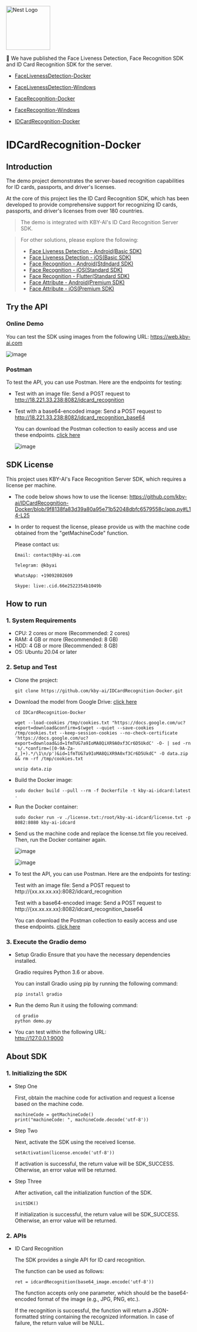 <p align="left">
  <img src="https://user-images.githubusercontent.com/125717930/225975240-24b9a8ad-8cc6-4d5f-9a91-1435951b0bd7.png" width="120" alt="Nest Logo" />
</p>

👏  We have published the Face Liveness Detection, Face Recognition SDK and ID Card Recognition SDK for the server.

  - [FaceLivenessDetection-Docker](https://github.com/kby-ai/FaceLivenessDetection-Docker)

  - [FaceLivenessDetection-Windows](https://github.com/kby-ai/FaceLivenessDetection-Windows)

  - [FaceRecognition-Docker](https://github.com/kby-ai/FaceRecognition-Docker)

  - [FaceRecognition-Windows](https://github.com/kby-ai/FaceRecognition-Windows)

  - [IDCardRecognition-Docker](https://github.com/kby-ai/IDCardRecognition-Docker)

# IDCardRecognition-Docker

## Introduction

The demo project demonstrates the server-based recognition capabilities for ID cards, passports, and driver's licenses.

At the core of this project lies the ID Card Recognition SDK, which has been developed to provide comprehensive support for recognizing ID cards, passports, and driver's licenses from over 180 countries.

> The demo is integrated with KBY-AI's ID Card Recognition Server SDK.

> For other solutions, please explore the following:
> - [Face Liveness Detection - Android(Basic SDK)](https://github.com/kby-ai/FaceLivenessDetection-Android)
> - [Face Liveness Detection - iOS(Basic SDK)](https://github.com/kby-ai/FaceLivenessDetection-iOS)
> - [Face Recognition - Android(Stdndard SDK)](https://github.com/kby-ai/FaceRecognition-Android)
> - [Face Recognition - iOS(Standard SDK)](https://github.com/kby-ai/FaceRecognition-iOS)
> - [Face Recognition - Flutter(Standard SDK)](https://github.com/kby-ai/FaceRecognition-Flutter)
> - [Face Attribute - Android(Premium SDK)](https://github.com/kby-ai/FaceAttribute-Android)
> - [Face Attribute - iOS(Premium SDK)](https://github.com/kby-ai/FaceAttribute-iOS)

## Try the API
### Online Demo
  You can test the SDK using images from the following URL:
  https://web.kby-ai.com
  
  ![image](https://github.com/kby-ai/IDCardRecognition-Docker/assets/125717930/ff395174-d3e9-4198-bfc8-6024a8c31734)
  
### Postman
  To test the API, you can use Postman. Here are the endpoints for testing:
  - Test with an image file: Send a POST request to http://18.221.33.238:8082/idcard_recognition
  - Test with a base64-encoded image: Send a POST request to http://18.221.33.238:8082/idcard_recognition_base64

    You can download the Postman collection to easily access and use these endpoints. [click here](https://github.com/kby-ai/IDCardRecognition-Docker/tree/main/postman/kby-ai-idcard.postman_collection.json)
    
    ![image](https://github.com/kby-ai/IDCardRecognition-Docker/assets/125717930/0ec93826-76d7-47a7-9065-6bd353bc79b3)

## SDK License

This project uses KBY-AI's Face Recognition Server SDK, which requires a license per machine.

- The code below shows how to use the license: https://github.com/kby-ai/IDCardRecognition-Docker/blob/9f8138fa83d39a80a95e71b52048dbfc6579558c/app.py#L14-L25

- In order to request the license, please provide us with the machine code obtained from the "getMachineCode" function.

  Please contact us:
  ```
  Email: contact@kby-ai.com

  Telegram: @kbyai

  WhatsApp: +19092802609

  Skype: live:.cid.66e2522354b1049b

## How to run

### 1. System Requirements
  - CPU: 2 cores or more (Recommended: 2 cores)
  - RAM: 4 GB or more (Recommended: 8 GB)
  - HDD: 4 GB or more (Recommended: 8 GB)
  - OS: Ubuntu 20.04 or later

### 2. Setup and Test
  - Clone the project:
    ```
    git clone https://github.com/kby-ai/IDCardRecognition-Docker.git
    ```
  - Download the model from Google Drive: [click here](https://drive.google.com/file/d/19vA7ZOlo19BcW8v4iCoCGahUEbgKCo48/view?usp=sharing)
    ```
    cd IDCardRecognition-Docker
    
    wget --load-cookies /tmp/cookies.txt "https://docs.google.com/uc?export=download&confirm=$(wget --quiet --save-cookies /tmp/cookies.txt --keep-session-cookies --no-check-certificate 'https://docs.google.com/uc?export=download&id=1fmTUG7a9IoMA8QiXR9A0xf3Cr6D5UkdC' -O- | sed -rn 's/.*confirm=([0-9A-Za-z_]+).*/\1\n/p')&id=1fmTUG7a9IoMA8QiXR9A0xf3Cr6D5UkdC" -O data.zip && rm -rf /tmp/cookies.txt
    
    unzip data.zip
    ```
  - Build the Docker image:
    ```
    sudo docker build --pull --rm -f Dockerfile -t kby-ai-idcard:latest .
    ```
  - Run the Docker container:
    ```
    sudo docker run -v ./license.txt:/root/kby-ai-idcard/license.txt -p 8082:8080 kby-ai-idcard
    ```
  - Send us the machine code and replace the license.txt file you received. Then, run the Docker container again.
    
    ![image](https://github.com/kby-ai/IDCardRecognition-Docker/assets/125717930/deab4a80-ae99-4646-a37d-b1441cff4dde)
    
    ![image](https://github.com/kby-ai/IDCardRecognition-Docker/assets/125717930/7994cecd-05fb-42e7-a21d-986da0e2d796)

  - To test the API, you can use Postman. Here are the endpoints for testing:

    Test with an image file: Send a POST request to http://{xx.xx.xx.xx}:8082/idcard_recognition
    
    Test with a base64-encoded image: Send a POST request to http://{xx.xx.xx.xx}:8082/idcard_recognition_base64
    
    You can download the Postman collection to easily access and use these endpoints. [click here](https://github.com/kby-ai/IDCardRecognition-Docker/tree/main/postman/kby-ai-idcard.postman_collection.json)

### 3. Execute the Gradio demo
  - Setup Gradio
    Ensure that you have the necessary dependencies installed. 
    
    Gradio requires Python 3.6 or above. 
    
    You can install Gradio using pip by running the following command:
    ```
    pip install gradio
    ```
  - Run the demo
    Run it using the following command:
    ```
    cd gradio
    python demo.py
    ```
  - You can test within the following URL:    
    http://127.0.0.1:9000
    
## About SDK

### 1. Initializing the SDK

- Step One

  First, obtain the machine code for activation and request a license based on the machine code.
  ```
  machineCode = getMachineCode()
  print("machineCode: ", machineCode.decode('utf-8'))
  ```
  
- Step Two

  Next, activate the SDK using the received license.
  ```
  setActivation(license.encode('utf-8'))
  ```  
  If activation is successful, the return value will be SDK_SUCCESS. Otherwise, an error value will be returned.

- Step Three

  After activation, call the initialization function of the SDK.
  ```
  initSDK()
  ```
  If initialization is successful, the return value will be SDK_SUCCESS. Otherwise, an error value will be returned.

### 2. APIs

  - ID Card Recognition

    The SDK provides a single API for ID card recognition.
    
    The function can be used as follows:

    ```
    ret = idcardRecognition(base64_image.encode('utf-8'))
    ```
    
    The function accepts only one parameter, which should be the base64-encoded format of the image (e.g., JPG, PNG, etc.).

    If the recognition is successful, the function will return a JSON-formatted string containing the recognized information. In case of failure, the return value will be NULL.
